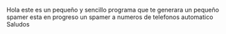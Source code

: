 Hola este es un pequeño y sencillo programa que te generara un pequeño spamer
esta en progreso un spamer a numeros de telefonos automatico
Saludos

